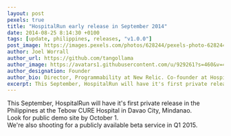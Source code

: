 ```yaml
---
layout: post
pexels: true
title: "HospitalRun early release in September 2014"
date: 2014-08-25 8:14:30 +0100
tags: [update, philippines, releases, "v1.0.0"]
post_image: https://images.pexels.com/photos/628244/pexels-photo-628244.jpeg?auto=compress&cs=tinysrgb&dpr=2&h=750&w=1260
author: Joel Worrall
author_url: https://github.com/tangollama
author_image: https://avatars1.githubusercontent.com/u/929261?s=460&v=4
author_designation: Founder
author_bio: Director, Programmability at New Relic. Co-founder at HospitalRun. Teacher, charity guy, & accidental marketer. Throughout the Interwebs, I am @tangollama.
excerpt: This September, HospitalRun will have it's first private release in the Philippines at the Tebow CURE Hospital in Davao City, Mindanao.
---
```


<p>This September, HospitalRun will have it's first private release in the Philippines at the Tebow CURE Hospital in Davao City, Mindanao.
<br>
Look for public demo site by October 1.
<br>
We're also shooting for a publicly available beta service in Q1 2015.</p>
